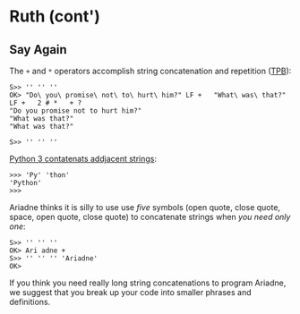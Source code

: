 # Ruth (cont')

## Say Again

The `+` and `*` operators accomplish string concatenation and repetition ([TPB]()):

    S>> '' '' ''
    OK> "Do\ you\ promise\ not\ to\ hurt\ him?" LF +   "What\ was\ that?" LF +   2 # *   + ?
    "Do you promise not to hurt him?"
    "What was that?"
    "What was that?"
    
    S>> '' '' ''
  
[Python 3 contatenats addjacent strings](https://docs.python.org/3/tutorial/introduction.html#strings):

    >>> 'Py' 'thon'
    'Python'
    >>>
  
Ariadne thinks it is silly to use use _five_ symbols (open quote, close quote, space, open quote, close quote) to concatenate strings when _you need only one_:

    S>> '' '' ''
    OK> Ari adne +
    S>> '' '' '' 'Ariadne'
    OK>
  
If you think you need really long string concatenations to program Ariadne, we suggest that you break up your code into smaller phrases and definitions.
